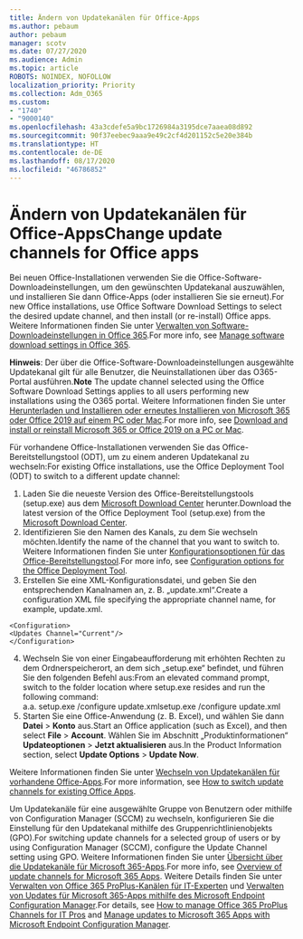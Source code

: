 ```yaml
---
title: Ändern von Updatekanälen für Office-Apps
ms.author: pebaum
author: pebaum
manager: scotv
ms.date: 07/27/2020
ms.audience: Admin
ms.topic: article
ROBOTS: NOINDEX, NOFOLLOW
localization_priority: Priority
ms.collection: Adm_O365
ms.custom:
- "1740"
- "9000140"
ms.openlocfilehash: 43a3cdefe5a9bc1726984a3195dce7aaea08d892
ms.sourcegitcommit: 90f37eebec9aaa9e49c2cf4d201152c5e20e384b
ms.translationtype: HT
ms.contentlocale: de-DE
ms.lasthandoff: 08/17/2020
ms.locfileid: "46786852"
---
```

# <a name="change-update-channels-for-office-apps"></a><span data-ttu-id="dbc9f-102">Ändern von Updatekanälen für Office-Apps</span><span class="sxs-lookup"><span data-stu-id="dbc9f-102">Change update channels for Office apps</span></span>

<span data-ttu-id="dbc9f-103">Bei neuen Office-Installationen verwenden Sie die Office-Software-Downloadeinstellungen, um den gewünschten Updatekanal auszuwählen, und installieren Sie dann Office-Apps (oder installieren Sie sie erneut).</span><span class="sxs-lookup"><span data-stu-id="dbc9f-103">For new Office installations, use Office Software Download Settings to select the desired update channel, and then install (or re-install) Office apps.</span></span> <span data-ttu-id="dbc9f-104">Weitere Informationen finden Sie unter [Verwalten von Software-Downloadeinstellungen in Office 365](https://docs.microsoft.com/deployoffice/manage-software-download-settings-office-365).</span><span class="sxs-lookup"><span data-stu-id="dbc9f-104">For more info, see [Manage software download settings in Office 365](https://docs.microsoft.com/deployoffice/manage-software-download-settings-office-365).</span></span> 

<span data-ttu-id="dbc9f-105">**Hinweis**: Der über die Office-Software-Downloadeinstellungen ausgewählte Updatekanal gilt für alle Benutzer, die Neuinstallationen über das O365-Portal ausführen.</span><span class="sxs-lookup"><span data-stu-id="dbc9f-105">**Note** The update channel selected using the Office Software Download Settings applies to all users performing new installations using the O365 portal.</span></span> <span data-ttu-id="dbc9f-106">Weitere Informationen finden Sie unter [Herunterladen und Installieren oder erneutes Installieren von Microsoft 365 oder Office 2019 auf einem PC oder Mac](https://support.microsoft.com/office/download-and-install-or-reinstall-microsoft-365-or-office-2019-on-a-pc-or-mac-4414eaaf-0478-48be-9c42-23adc4716658).</span><span class="sxs-lookup"><span data-stu-id="dbc9f-106">For more info, see [Download and install or reinstall Microsoft 365 or Office 2019 on a PC or Mac](https://support.microsoft.com/office/download-and-install-or-reinstall-microsoft-365-or-office-2019-on-a-pc-or-mac-4414eaaf-0478-48be-9c42-23adc4716658).</span></span>   

<span data-ttu-id="dbc9f-107">Für vorhandene Office-Installationen verwenden Sie das Office-Bereitstellungstool (ODT), um zu einem anderen Updatekanal zu wechseln:</span><span class="sxs-lookup"><span data-stu-id="dbc9f-107">For existing Office installations, use the Office Deployment Tool (ODT) to switch to a different update channel:</span></span>  

1. <span data-ttu-id="dbc9f-108">Laden Sie die neueste Version des Office-Bereitstellungstools (setup.exe) aus dem [Microsoft Download Center](https://go.microsoft.com/fwlink/p/?LinkID=626065) herunter.</span><span class="sxs-lookup"><span data-stu-id="dbc9f-108">Download the latest version of the Office Deployment Tool (setup.exe) from the [Microsoft Download Center](https://go.microsoft.com/fwlink/p/?LinkID=626065).</span></span>
2. <span data-ttu-id="dbc9f-109">Identifizieren Sie den Namen des Kanals, zu dem Sie wechseln möchten.</span><span class="sxs-lookup"><span data-stu-id="dbc9f-109">Identify the name of the channel that you want to switch to.</span></span> <span data-ttu-id="dbc9f-110">Weitere Informationen finden Sie unter [Konfigurationsoptionen für das Office-Bereitstellungstool](https://docs.microsoft.com/DeployOffice/configuration-options-for-the-office-2016-deployment-tool#channel-attribute-part-of-add-element).</span><span class="sxs-lookup"><span data-stu-id="dbc9f-110">For more info, see [Configuration options for the Office Deployment Tool](https://docs.microsoft.com/DeployOffice/configuration-options-for-the-office-2016-deployment-tool#channel-attribute-part-of-add-element).</span></span>
3. <span data-ttu-id="dbc9f-111">Erstellen Sie eine XML-Konfigurationsdatei, und geben Sie den entsprechenden Kanalnamen an, z. B. „update.xml“.</span><span class="sxs-lookup"><span data-stu-id="dbc9f-111">Create a configuration XML file specifying the appropriate channel name, for example, update.xml.</span></span>  

`<Configuration>`<br>
`<Updates Channel="Current"/>`<br>
`</Configuration>`<br>

4. <span data-ttu-id="dbc9f-112">Wechseln Sie von einer Eingabeaufforderung mit erhöhten Rechten zu dem Ordnerspeicherort, an dem sich „setup.exe“ befindet, und führen Sie den folgenden Befehl aus:</span><span class="sxs-lookup"><span data-stu-id="dbc9f-112">From an elevated command prompt, switch to the folder location where setup.exe resides and run the following command:</span></span>  
    <span data-ttu-id="dbc9f-113">a.</span><span class="sxs-lookup"><span data-stu-id="dbc9f-113">a.</span></span> <span data-ttu-id="dbc9f-114">setup.exe /configure update.xml</span><span class="sxs-lookup"><span data-stu-id="dbc9f-114">setup.exe /configure update.xml</span></span>
5. <span data-ttu-id="dbc9f-115">Starten Sie eine Office-Anwendung (z. B. Excel), und wählen Sie dann **Datei** > **Konto** aus.</span><span class="sxs-lookup"><span data-stu-id="dbc9f-115">Start an Office application (such as Excel), and then select **File** > **Account**.</span></span> <span data-ttu-id="dbc9f-116">Wählen Sie im Abschnitt „Produktinformationen“ **Updateoptionen** > **Jetzt aktualisieren** aus.</span><span class="sxs-lookup"><span data-stu-id="dbc9f-116">In the Product Information section, select **Update Options** > **Update Now**.</span></span>

<span data-ttu-id="dbc9f-117">Weitere Informationen finden Sie unter [Wechseln von Updatekanälen für vorhandene Office-Apps](https://support.microsoft.com/help/3185078/how-to-switch-from-semi-annual-channel-to-monthly-channel).</span><span class="sxs-lookup"><span data-stu-id="dbc9f-117">For more information, see [How to switch update channels for existing Office Apps](https://support.microsoft.com/help/3185078/how-to-switch-from-semi-annual-channel-to-monthly-channel).</span></span> 

<span data-ttu-id="dbc9f-118">Um Updatekanäle für eine ausgewählte Gruppe von Benutzern oder mithilfe von Configuration Manager (SCCM) zu wechseln, konfigurieren Sie die Einstellung für den Updatekanal mithilfe des Gruppenrichtlinienobjekts (GPO).</span><span class="sxs-lookup"><span data-stu-id="dbc9f-118">For switching update channels for a selected group of users or by using Configuration Manager (SCCM), configure the Update Channel setting using GPO.</span></span> <span data-ttu-id="dbc9f-119">Weitere Informationen finden Sie unter [Übersicht über die Updatekanäle für Microsoft 365-Apps](https://docs.microsoft.com/deployoffice/overview-update-channels#group-policy).</span><span class="sxs-lookup"><span data-stu-id="dbc9f-119">For more info, see [Overview of update channels for Microsoft 365 Apps](https://docs.microsoft.com/deployoffice/overview-update-channels#group-policy).</span></span> <span data-ttu-id="dbc9f-120">Weitere Details finden Sie unter [Verwalten von Office 365 ProPlus-Kanälen für IT-Experten](https://techcommunity.microsoft.com/t5/office-365-blog/how-to-manage-office-365-proplus-channels-for-it-pros/ba-p/795813) und [Verwalten von Updates für Microsoft 365-Apps mithilfe des Microsoft Endpoint Configuration Manager](https://docs.microsoft.com/deployoffice/manage-microsoft-365-apps-updates-configuration-manager).</span><span class="sxs-lookup"><span data-stu-id="dbc9f-120">For details, see [How to manage Office 365 ProPlus Channels for IT Pros](https://techcommunity.microsoft.com/t5/office-365-blog/how-to-manage-office-365-proplus-channels-for-it-pros/ba-p/795813) and [Manage updates to Microsoft 365 Apps with Microsoft Endpoint Configuration Manager](https://docs.microsoft.com/deployoffice/manage-microsoft-365-apps-updates-configuration-manager).</span></span>